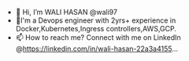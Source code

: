 - 👋 Hi, I’m WALI HASAN @wali97
- 👀I'm a Devops engineer with 2yrs+ experience in Docker,Kubernetes,Ingress controllers,AWS,GCP.
- 📫 How to reach me? Connect with me on LinkedIn @https://linkedin.com/in/wali-hasan-22a3a4155...

<!---
wali97/wali97 is a ✨ special ✨ repository because its `README.md` (this file) appears on your GitHub profile.
You can click the Preview link to take a look at your changes.
--->
